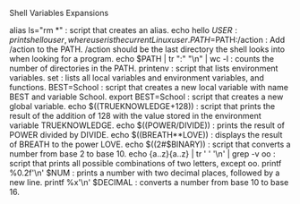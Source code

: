 Shell Variables Expansions

alias ls="rm *" : script that creates an alias.
echo hello $USER : prints hello user, where user is the current Linux user.
PATH=$PATH:/action : Add /action to the PATH. /action should be the last directory the shell looks into when looking for a program.
echo $PATH | tr ":" "\n" | wc -l : counts the number of directories in the PATH.
printenv : script that lists environment variables.
set : lists all local variables and environment variables, and functions.
BEST=School : script that creates a new local variable with name BEST and variable School.
export BEST=School : script that creates a new global variable.
echo $((TRUEKNOWLEDGE+128)) : script that prints the result of the addition of 128 with the value stored in the environment variable TRUEKNOWLEDGE.
echo $((POWER/DIVIDE)) : prints the result of POWER divided by DIVIDE.
echo $((BREATH**LOVE)) : displays the result of BREATH to the power LOVE.
echo $((2#$BINARY)) : script that converts a number from base 2 to base 10.
echo {a..z}{a..z} | tr ' ' '\n' | grep -v oo : script that prints all possible combinations of two letters, except oo.
printf %0.2f'\n' $NUM : prints a number with two decimal places, followed by a new line.
printf %x'\n' $DECIMAL : converts a number from base 10 to base 16.
